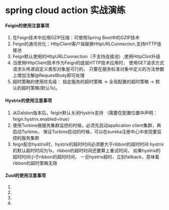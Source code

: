 # spring cloud action 实战演练

#### Feigin的使用注意事项

1. 在Feign技术中应用GZIP压缩：可使用Spring Boot中的GZIP技术
2. Feign的通讯优化：HttpClient客户端替换HttpURLConnection,支持HTTP连接池
3. Feign默认使用的HttpURLConnection（不支持连接池）,使用HttpClint升级
4. 当使用HttpClient技术作为Feign的底层HTTP技术应用时，
       使用GET请求方式请求头传递自定义类型对象是可行的，
       只要在服务标准对象中定义的方法参数上增加注解@RequestBody即可处理
5. 超时策略的使用优先级： 指定服务的超时策略 -> 全局配置的超时策略 -> 默认的超时策略(默认1s)。


#### Hystrix的使用注意事项

1. 从Dalston版本后，feigin默认关闭Hystrix支持
     （需要在配置位置中声明：feign.hystrix.enabled=true）
2. 使用Turbine做服务集群监控的时候，必须先启动application client集群，再启动Turbine。
        保证Turbine启动的时候，可以在eureka注册中心中发现要监控的服务集群
3. feign配合hystrix时，hystrix的超时时间必须要大于ribbon的超时时间
   hystrix的默认超时时间为1s，ribbon的超时时间还要算上重试时间，
       如果hystrix的超时时间小于ribbon的超时时间，
       一旦hystrix超时，立刻fallback，意味着ribbon的超时策略无效


#### Zuul的使用注意事项

1. 
2. 
3. 
4. 


